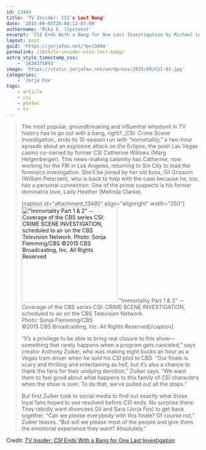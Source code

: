 ```yaml
---
id: 13484
title: 'TV Insider: CSI's Last Bang'
date: '2015-09-05T20:00:12-07:00'
authorname: 'Mika E. (Ipstenu)'
excerpt: 'CSI Ends With a Bang for One Last Investigation by Michael Logan'
layout: post
guid: 'https://jorjafox.net/?p=13484'
permalink: /2015/tv-insider-csis-last-bang/
astra_style_timestamp_css:
    - '1634375893'
image: 'https://static.jorjafox.net/wordpress/2015/09/CSI-01.jpg'
categories:
    - 'Jorja Fox'
tags:
    - article
    - csi
    - photos
    - tv
---
```


<blockquote>The most popular, groundbreaking and influential whodunit in TV history has to go out with a bang, right? _CSI: Crime Scene Investigation_ ends its 15-season run with “Immortality,” a two-hour episode about an explosive attack on the Eclipse, the posh Las Vegas casino co-owned by former CSI Catherine Willows (Marg Helgenberger). This news-making calamity has Catherine, now working for the FBI in Los Angeles, returning to Sin City to lead the forensics investigation. She’ll be joined by her old boss, Gil Grissom (William Petersen), who is back to help with the case because he, too, has a personal connection: One of the prime suspects is his former dominatrix love, Lady Heather (Melinda Clarke).

[caption id="attachment_13485" align="alignright" width="250"]<a href="https://jorjafox.net/gallery/media/online/2015/20150828-tvinsider.jpg"><img src="//jfo-static.net/wordpress/2015/09/CSI-01-250x250.jpg" alt="&quot;Immortality Part 1 &amp; 2&quot; -- Coverage of the CBS series CSI: CRIME SCENE INVESTIGATION, scheduled to air on the CBS Television Network.  Photo: Sonja Flemming/CBS ©2015 CBS Broadcasting, Inc. All Rights Reserved" width="250" height="250" class="size-thumbnail wp-image-13485" /></a> "Immortality Part 1 & 2" -- Coverage of the CBS series CSI: CRIME SCENE INVESTIGATION, scheduled to air on the CBS Television Network.<br />Photo: Sonja Flemming/CBS<br />©2015 CBS Broadcasting, Inc. All Rights Reserved[/caption]

“It’s a privilege to be able to bring real closure to this show—something that rarely happens when a program gets canceled,” says creator Anthony Zuiker, who was making eight bucks an hour as a Vegas tram driver when he sold his _CSI_ pilot to CBS. “Our finale is scary and thrilling and entertaining as hell, but it’s also a chance to thank the fans for their undying devotion,” Zuiker says. “We want them to feel good about what happens to this family of _CSI_ characters when the show is over. To do that, we’ve pulled out all the stops.”

But first Zuiker took to social media to find out exactly what those loyal fans hoped to see resolved before _CSI_ ends. No surprise there: They rabidly want divorcées Gil and Sara (Jorja Fox) to get back together. “Can we please everybody with this finale? Of course not,” Zuiker teases. “But will we please most of the people and give them the emotional experience they want? Absolutely.”</blockquote>

Credit: <a href="http://www.tvinsider.com/article/36103/csi-ends-with-a-bang-for-one-last-investigation/">TV Insider: _CSI_ Ends With a Bang for One Last Investigation</a>
